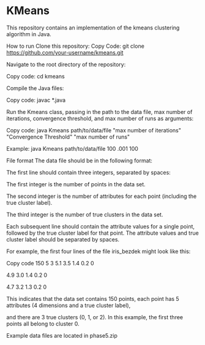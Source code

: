 # KMeans
This repository contains an implementation of the kmeans clustering algorithm in Java.

How to run
Clone this repository:
Copy Code: git clone https://github.com/your-username/kmeans.git

Navigate to the root directory of the repository:

Copy code: cd kmeans

Compile the Java files:

Copy code: javac *.java

Run the Kmeans class, passing in the path to the data file, max number  of iterations, convergence threshold, and max number of runs as arguments:

Copy code: java Kmeans path/to/data/file "max number of iterations" "Convergence Threshold" "max number of runs"

Example: java Kmeans path/to/data/file 100 .001 100

File format
The data file should be in the following format:

The first line should contain three integers, separated by spaces:

The first integer is the number of points in the data set.

The second integer is the number of attributes for each point (including the true cluster label).

The third integer is the number of true clusters in the data set.

Each subsequent line should contain the attribute values for a single point, followed by the true cluster label for that point. The attribute values and true cluster label should be separated by spaces.

For example, the first four lines of the file iris_bezdek might look like this:

Copy code
150 5 3
5.1 3.5 1.4 0.2 0

4.9 3.0 1.4 0.2 0

4.7 3.2 1.3 0.2 0

This indicates that the data set contains 150 points, each point has 5 attributes (4 dimensions and a true cluster label),

and there are 3 true clusters (0, 1, or 2). In this example, the first three points all belong to cluster 0.

Example data files are located in phase5.zip
